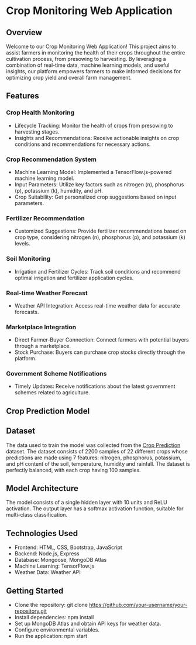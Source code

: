 # Crop Monitoring Web Application
## Overview
Welcome to our Crop Monitoring Web Application! This project aims to assist farmers in monitoring the health of their crops throughout the entire cultivation process, from presowing to harvesting. By leveraging a combination of real-time data, machine learning models, and useful insights, our platform empowers farmers to make informed decisions for optimizing crop yield and overall farm management.

## Features
### Crop Health Monitoring
- Lifecycle Tracking: Monitor the health of crops from presowing to harvesting stages.
- Insights and Recommendations: Receive actionable insights on crop conditions and recommendations for necessary actions.
### Crop Recommendation System
- Machine Learning Model: Implemented a TensorFlow.js-powered machine learning model.
- Input Parameters: Utilize key factors such as nitrogen (n), phosphorus (p), potassium (k), humidity, and pH.
- Crop Suitability: Get personalized crop suggestions based on input parameters.
### Fertilizer Recommendation
- Customized Suggestions: Provide fertilizer recommendations based on crop type, considering nitrogen (n), phosphorus (p), and potassium (k) levels.
### Soil Monitoring
- Irrigation and Fertilizer Cycles: Track soil conditions and recommend optimal irrigation and fertilizer application cycles.
### Real-time Weather Forecast
- Weather API Integration: Access real-time weather data for accurate forecasts.
### Marketplace Integration
- Direct Farmer-Buyer Connection: Connect farmers with potential buyers through a marketplace.
- Stock Purchase: Buyers can purchase crop stocks directly through the platform.
### Government Scheme Notifications
- Timely Updates: Receive notifications about the latest government schemes related to agriculture.



## Crop Prediction Model

## Dataset
The data used to train the model was collected from the [Crop Prediction](https://www.kaggle.com/datasets/atharvaingle/crop-recommendation-dataset) dataset. 
The dataset consists of 2200 samples of 22 different crops whose predictions are made using 
7 features: nitrogen, phosphorus, potassium, and pH content of the soil, temperature, humidity and rainfall. 
The dataset is perfectly balanced, with each crop having 100 samples. 

## Model Architecture

The model consists of a single hidden layer with 10 units and ReLU activation. The output layer has a softmax activation function, suitable for multi-class classification.

## Technologies Used
- Frontend: HTML, CSS, Bootstrap, JavaScript
- Backend: Node.js, Express
- Database: Mongoose, MongoDB Atlas
- Machine Learning: TensorFlow.js
- Weather Data: Weather API
## Getting Started
- Clone the repository: git clone https://github.com/your-username/your-repository.git
- Install dependencies: npm install
- Set up MongoDB Atlas and obtain API keys for weather data.
- Configure environmental variables.
- Run the application: npm start
